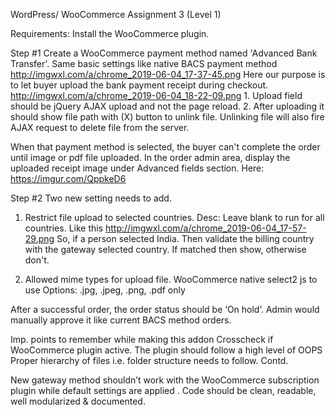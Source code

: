 WordPress/ WooCommerce Assignment 3 (Level 1)
 
Requirements:
Install the WooCommerce plugin.
 
Step #1
Create a WooCommerce payment method named 'Advanced Bank Transfer'.
Same basic settings like native BACS payment method
http://imgwxl.com/a/chrome_2019-06-04_17-37-45.png
Here our purpose is to let buyer upload the bank payment receipt during checkout.
http://imgwxl.com/a/chrome_2019-06-04_18-22-09.png
    1. Upload field should be jQuery AJAX upload and not the page reload. 
    2. After uploading it should show file path with (X) button to unlink file. Unlinking file will also fire AJAX request to delete file from the server. 
    
When that payment method is selected, the buyer can't complete the order until image or pdf file uploaded.
In the order admin area, display the uploaded receipt image under Advanced fields section. Here: https://imgur.com/QppkeD6



Step #2
Two new setting needs to add. 
1. Restrict file upload to selected countries.
Desc: Leave blank to run for all countries.
Like this http://imgwxl.com/a/chrome_2019-06-04_17-57-29.png
So, if a person selected India.
Then validate the billing country with the gateway selected country. If matched then show, otherwise don't.

2. Allowed mime types for upload file.
WooCommerce native select2 js to use
Options: .jpg, .jpeg, .png, .pdf only

After a successful order, the order status should be ‘On hold’. Admin would manually approve it like current BACS method orders.

Imp. points to remember while making this addon
Crosscheck if WooCommerce plugin active.
The plugin should follow a high level of OOPS
Proper hierarchy of files i.e. folder structure needs to follow.                                  Contd.     


New gateway method shouldn’t work with the WooCommerce subscription plugin while default settings are applied .
Code should be clean, readable, well modularized & documented. 
